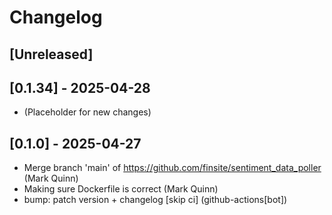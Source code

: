 # Changelog

## [Unreleased]

## [0.1.34] - 2025-04-28

- (Placeholder for new changes)

## [0.1.0] - 2025-04-27

- Merge branch 'main' of https://github.com/finsite/sentiment_data_poller (Mark Quinn)
- Making sure Dockerfile is correct (Mark Quinn)
- bump: patch version + changelog [skip ci] (github-actions[bot])